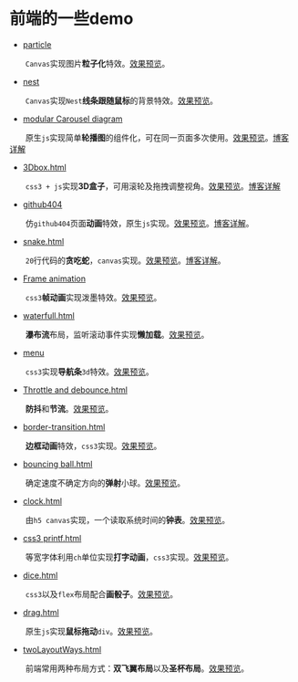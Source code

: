 # 前端的一些demo



- [particle](https://github.com/kongchenglc/Demo/tree/master/particle)

&emsp;&emsp;`Canvas`实现图片**粒子化**特效。[效果预览](https://kongchenglc.github.io/Demo/particle/index.html)。


- [nest](https://github.com/kongchenglc/Demo/tree/master/nest)

&emsp;&emsp;`Canvas`实现`Nest`**线条跟随鼠标**的背景特效。[效果预览](https://kongchenglc.github.io/Demo/nest/myNest.html)。


- [modular Carousel diagram](https://github.com/kongchenglc/Demo/tree/master/modular%20Carousel%20diagram)

&emsp;&emsp;原生`js`实现简单**轮播图**的组件化，可在同一页面多次使用。[效果预览](https://kongchenglc.github.io/Demo/modular%20Carousel%20diagram/index.html)。[博客详解](https://kongchenglc.github.io/blog/%E8%BD%AE%E6%92%AD%E5%9B%BE20170801/)  


- [3Dbox.html](https://github.com/kongchenglc/Demo/blob/master/3Dbox.html)

&emsp;&emsp;`css3 + js`实现**3D盒子**，可用滚轮及拖拽调整视角。[效果预览](https://kongchenglc.github.io/Demo/3Dbox.html)。[博客详解](https://kongchenglc.github.io/blog/3Dbox20170827/)    


- [github404](https://github.com/kongchenglc/Demo/tree/master/github404)

&emsp;&emsp;仿`github404`页面**动画**特效，原生`js`实现。[效果预览](https://kongchenglc.github.io/Demo/github404/github404.html)。[博客详解](https://kongchenglc.github.io/blog/github40420170720/)。  


- [snake.html](https://github.com/kongchenglc/Demo/blob/master/snake.html)

&emsp;&emsp;`20`行代码的**贪吃蛇**，`canvas`实现。[效果预览](https://kongchenglc.github.io/Demo/snake.html)。[博客详解](https://kongchenglc.github.io/blog/%E8%B4%AA%E5%90%83%E8%9B%8720170613/)。


- [Frame animation](https://github.com/kongchenglc/Demo/blob/master/Frame%20animation/pomo.html)

&emsp;&emsp;`css3`**帧动画**实现泼墨特效。[效果预览](https://kongchenglc.github.io/Demo/Frame%20animation/pomo.html)。


- [waterfull.html](https://github.com/kongchenglc/Demo/blob/master/waterfull.html)

&emsp;&emsp;**瀑布流**布局，监听滚动事件实现**懒加载**。[效果预览](https://kongchenglc.github.io/Demo/waterfull.html)。


- [menu](https://github.com/kongchenglc/Demo/tree/master/menu)

&emsp;&emsp;`css3`实现**导航条**`3d`特效。[效果预览](https://kongchenglc.github.io/Demo/menu/css3-menu.html)。  


- [Throttle and debounce.html](https://github.com/kongchenglc/Demo/blob/master/Throttle%20and%20debounce.html)

&emsp;&emsp;**防抖**和**节流**。[效果预览](https://kongchenglc.github.io/Demo/Throttle%20and%20debounce.html)。


- [border-transition.html](https://github.com/kongchenglc/Demo/blob/master/border-transition.html)

&emsp;&emsp;**边框动画**特效，`css3`实现。[效果预览](https://kongchenglc.github.io/Demo/border-transition.html)。


- [bouncing ball.html](https://github.com/kongchenglc/Demo/blob/master/bouncing%20ball.html)

&emsp;&emsp;确定速度不确定方向的**弹射**小球。[效果预览](https://kongchenglc.github.io/Demo/bouncing%20ball.html)。


- [clock.html](https://github.com/kongchenglc/Demo/blob/master/clock.html)

&emsp;&emsp;由`h5 canvas`实现，一个读取系统时间的**钟表**。[效果预览](https://kongchenglc.github.io/Demo/clock.html)。


- [css3 printf.html](https://github.com/kongchenglc/Demo/blob/master/css3%20printf.html)

&emsp;&emsp;等宽字体利用`ch`单位实现**打字动画**，`css3`实现。[效果预览](https://kongchenglc.github.io/Demo/css3%20printf.html)。


- [dice.html](https://github.com/kongchenglc/Demo/blob/master/dice.html)

&emsp;&emsp;`css3`以及`flex`布局配合**画骰子**。[效果预览](https://kongchenglc.github.io/Demo/dice.html)。


- [drag.html](https://github.com/kongchenglc/Demo/blob/master/drag.html)

&emsp;&emsp;原生`js`实现**鼠标拖动**`div`。[效果预览](https://kongchenglc.github.io/Demo/drag.html)。


- [twoLayoutWays.html](https://github.com/kongchenglc/Demo/blob/master/twoLayoutWays.html)

&emsp;&emsp;前端常用两种布局方式：**双飞翼布局**以及**圣杯布局**。[效果预览](https://kongchenglc.github.io/Demo/twoLayoutWays.html)。

